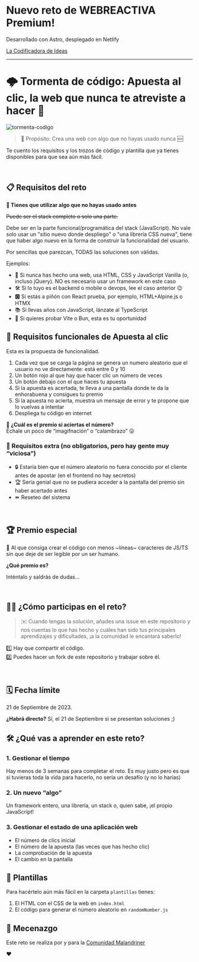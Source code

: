 
# Nuevo reto de WEBREACTIVA Premium!

Desarrollado con Astro, desplegado en Netlify

[La Codificadora de Ideas](https://lacodificadora.com)

---

# 🌩️ Tormenta de código: Apuesta al clic, la web que nunca te atreviste a hacer 🎰

![tormenta-codigo](https://github.com/webreactiva-devs/tormenta-codigo-apuesta-al-clic/assets/1122071/599c4ff1-58b2-4990-b1b4-951313f54750)


> 🎯 Propósito: Crea una web con algo que no hayas usado nunca 🆕

Te cuento los requisitos y los trozos de código y plantilla que ya tienes disponibles para que sea aún más fácil.

‎

## 📋 Requisitos del reto

**🌟 Tienes que utilizar algo que no hayas usado antes**

~~Puede ser el stack completo o solo una parte.~~

Debe ser en la parte funcional/programática del stack (JavaScript). No vale solo usar un "sitio nuevo donde despliego" o "una librería CSS nueva", tiene que haber algo nuevo en la forma de construir la funcionalidad del usuario.

Por sencillas que parezcan, TODAS las soluciones son válidas.

Ejemplos:

- 👶 Si nunca has hecho una web, usa HTML, CSS y JavaScript Vanilla (o, incluso jQuery). NO es necesario usar un framework en este caso
- 🛠️ Si lo tuyo es el backend o mobile o devops, lee el caso anterior 😉
- 🅾️ Si estás a piñón con React prueba, por ejemplo, HTML+Alpine.js o HTMX
- 📚 Si llevas años con JavaScript, lánzate al TypeScript
- 🚀 Si quieres probar Vite o Bun, esta es tu oportunidad
‎


## 🎲 Requisitos funcionales de Apuesta al clic

Esta es la propuesta de funcionalidad.

1. Cada vez que se carga la página se genera un numero aleatorio que el usuario no ve directamente: está entre 0 y 10
2. Un botón rojo al que hay que hacer clic un número de veces
3. Un botón debajo con el que haces tu apuesta
4. Si la apuesta es acertada, te lleva a una pantalla donde te da la enhorabuena y consigues tu premio
5. Si la apuesta no acierta, muestra un mensaje de error y te propone que lo vuelvas a intentar
6. Despliega tu código en internet

**🎁 ¿Cuál es el premio si aciertas el número?**  
Échale un poco de “imagifnación“ o “calambrazo” 😛

### 🌟 Requisitos extra (no obligatorios, pero hay gente muy “viciosa”)  
- 🔒 Estaría bien que el número aleatorio no fuera conocido por el cliente antes de apostar (en el frontend no hay secretos)
- 🏆 Sería genial que no se pudiera acceder a la pantalla del premio sin haber acertado antes
- ⏩ Reseteo del sistema

‎

## 🏆 Premio especial

📏 Al que consiga crear el código con menos ~líneas~ caracteres de JS/TS sin que deje de ser legible por un ser humano.

**¿Qué premio es?**

Inténtalo y saldrás de dudas...



‎

## 👩‍💻 ¿Cómo participas en el reto?

> ✉️ Cuando tengas la solución, añades una issue en este repositorio y nos cuentas lo que has hecho y cuáles han sido tus principales aprendizajes y dificultades, ¡a la comunidad le encantará saberlo!

1️⃣ Hay que compartir el código.  
2️⃣ Puedes hacer un fork de este repositorio y trabajar sobre él.  

‎

## 🗓️ Fecha límite

21 de Septiembre de 2023.

**¿Habrá directo?**
Sí, el 21 de Septiembre si se presentan soluciones ;)

## 🛠️ ¿Qué vas a aprender en este reto?


### 1. Gestionar el tiempo

Hay menos de 3 semanas para completar el reto. Es muy justo pero es que si tuvieras toda la vida para hacerlo, no sería un desafío (y no lo harías)

### 2. Un nuevo “algo”

Un framework entero, una librería, un stack o, quien sabe, ¡el propio JavaScript!

### 3. Gestionar el estado de una aplicación web

- El número de clics inicial
- El número de la apuesta (las veces que has hecho clic)
- La comprobación de la apuesta
- El cambio en la pantalla
‎

## 📁 Plantillas

Para hacértelo aún más fácil en la carpeta `plantillas` tienes:

1. El HTML con el CSS de la web en `index.html`
2. El código para generar el número aleatorio en `randomNumber.js`


## 🤗 Mecenazgo

Este reto se realiza por y para la [Comunidad Malandriner](https://webreactiva.com/comunidad)

❤️
